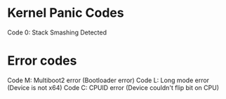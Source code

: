# Kernel Panic Codes 
Code 0: Stack Smashing Detected
# Error codes
Code M: Multiboot2 error (Bootloader error)
Code L: Long mode error (Device is not x64)
Code C: CPUID error (Device couldn't flip bit on CPU)
